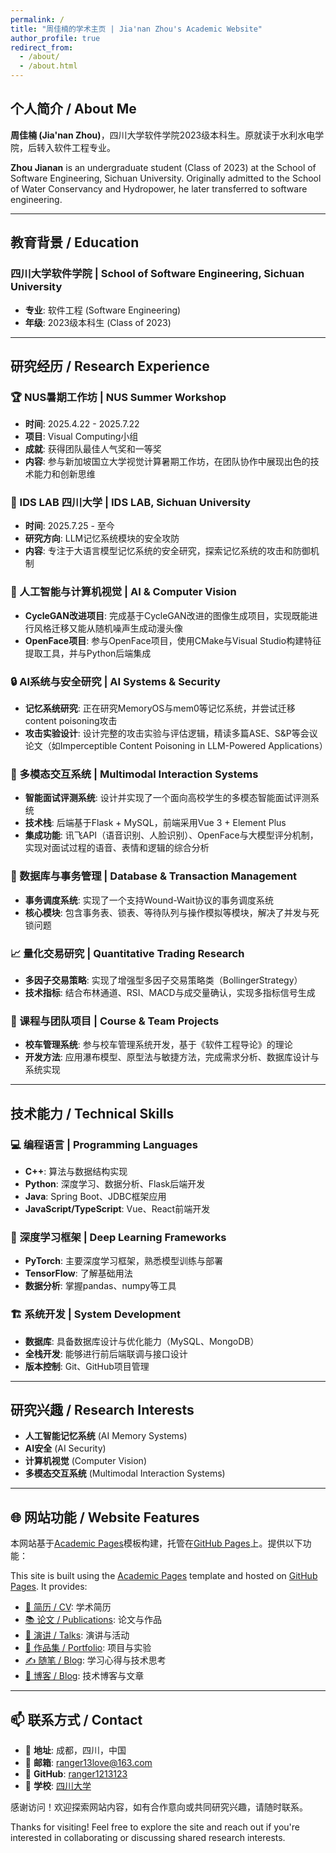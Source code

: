 ```yaml
---
permalink: /
title: "周佳楠的学术主页 | Jia'nan Zhou's Academic Website"
author_profile: true
redirect_from: 
  - /about/
  - /about.html
---
```


## 个人简介 / About Me

**周佳楠 (Jia'nan Zhou)**，四川大学软件学院2023级本科生。原就读于水利水电学院，后转入软件工程专业。

**Zhou Jianan** is an undergraduate student (Class of 2023) at the School of Software Engineering, Sichuan University. Originally admitted to the School of Water Conservancy and Hydropower, he later transferred to software engineering. 

---

## 教育背景 / Education

### 四川大学软件学院 | School of Software Engineering, Sichuan University
- **专业**: 软件工程 (Software Engineering)
- **年级**: 2023级本科生 (Class of 2023)

---

## 研究经历 / Research Experience

### 🏆 NUS暑期工作坊 | NUS Summer Workshop
- **时间**: 2025.4.22 - 2025.7.22
- **项目**: Visual Computing小组
- **成就**: 获得团队最佳人气奖和一等奖
- **内容**: 参与新加坡国立大学视觉计算暑期工作坊，在团队协作中展现出色的技术能力和创新思维

### 🔬 IDS LAB 四川大学 | IDS LAB, Sichuan University
- **时间**: 2025.7.25 - 至今
- **研究方向**: LLM记忆系统模块的安全攻防
- **内容**: 专注于大语言模型记忆系统的安全研究，探索记忆系统的攻击和防御机制

### 🤖 人工智能与计算机视觉 | AI & Computer Vision
- **CycleGAN改进项目**: 完成基于CycleGAN改进的图像生成项目，实现既能进行风格迁移又能从随机噪声生成动漫头像
- **OpenFace项目**: 参与OpenFace项目，使用CMake与Visual Studio构建特征提取工具，并与Python后端集成

### 🔒 AI系统与安全研究 | AI Systems & Security
- **记忆系统研究**: 正在研究MemoryOS与mem0等记忆系统，并尝试迁移content poisoning攻击
- **攻击实验设计**: 设计完整的攻击实验与评估逻辑，精读多篇ASE、S&P等会议论文（如Imperceptible Content Poisoning in LLM-Powered Applications）

### 🎯 多模态交互系统 | Multimodal Interaction Systems
- **智能面试评测系统**: 设计并实现了一个面向高校学生的多模态智能面试评测系统
- **技术栈**: 后端基于Flask + MySQL，前端采用Vue 3 + Element Plus
- **集成功能**: 讯飞API（语音识别、人脸识别）、OpenFace与大模型评分机制，实现对面试过程的语音、表情和逻辑的综合分析

### 💾 数据库与事务管理 | Database & Transaction Management
- **事务调度系统**: 实现了一个支持Wound-Wait协议的事务调度系统
- **核心模块**: 包含事务表、锁表、等待队列与操作模拟等模块，解决了并发与死锁问题

### 📈 量化交易研究 | Quantitative Trading Research
- **多因子交易策略**: 实现了增强型多因子交易策略类（BollingerStrategy）
- **技术指标**: 结合布林通道、RSI、MACD与成交量确认，实现多指标信号生成

### 🚌 课程与团队项目 | Course & Team Projects
- **校车管理系统**: 参与校车管理系统开发，基于《软件工程导论》的理论
- **开发方法**: 应用瀑布模型、原型法与敏捷方法，完成需求分析、数据库设计与系统实现

---

## 技术能力 / Technical Skills

### 💻 编程语言 | Programming Languages
- **C++**: 算法与数据结构实现
- **Python**: 深度学习、数据分析、Flask后端开发
- **Java**: Spring Boot、JDBC框架应用
- **JavaScript/TypeScript**: Vue、React前端开发

### 🧠 深度学习框架 | Deep Learning Frameworks
- **PyTorch**: 主要深度学习框架，熟悉模型训练与部署
- **TensorFlow**: 了解基础用法
- **数据分析**: 掌握pandas、numpy等工具

### 🏗️ 系统开发 | System Development
- **数据库**: 具备数据库设计与优化能力（MySQL、MongoDB）
- **全栈开发**: 能够进行前后端联调与接口设计
- **版本控制**: Git、GitHub项目管理

---

## 研究兴趣 / Research Interests

- **人工智能记忆系统** (AI Memory Systems)
- **AI安全** (AI Security)
- **计算机视觉** (Computer Vision)
- **多模态交互系统** (Multimodal Interaction Systems)

---

## 🌐 网站功能 / Website Features

本网站基于[Academic Pages](https://github.com/academicpages/academicpages.github.io)模板构建，托管在[GitHub Pages](https://pages.github.com)上。提供以下功能：

This site is built using the [Academic Pages](https://github.com/academicpages/academicpages.github.io) template and hosted on [GitHub Pages](https://pages.github.com). It provides:

- [📄 简历 / CV](/cv): 学术简历
- [📚 论文 / Publications](/publications): 论文与作品
- [🎤 演讲 / Talks](/talks): 演讲与活动
- [💼 作品集 / Portfolio](/portfolio): 项目与实验
- [✍️ 随笔 / Blog](/blog): 学习心得与技术思考
- [🧠 博客 / Blog](/year-archive): 技术博客与文章

---

## 📫 联系方式 / Contact

- 📍 **地址**: 成都，四川，中国
- 📧 **邮箱**: [ranger13love@163.com](mailto:ranger13love@163.com)
- 🔗 **GitHub**: [ranger1213123](https://github.com/ranger1213123)
- 🏫 **学校**: [四川大学](https://www.scu.edu.cn)

感谢访问！欢迎探索网站内容，如有合作意向或共同研究兴趣，请随时联系。

Thanks for visiting! Feel free to explore the site and reach out if you're interested in collaborating or discussing shared research interests.
